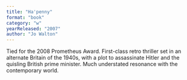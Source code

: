 ```yaml
---
title: "Ha'penny"
format: "book"
category: "w"
yearReleased: "2007"
author: "Jo Walton"
---
```

Tied for the 2008 Prometheus Award. First-class retro  thriller set in an alternate Britain of the 1940s, with a plot to assassinate  Hitler and the quisling British prime minister. Much understated resonance with  the contemporary world. 